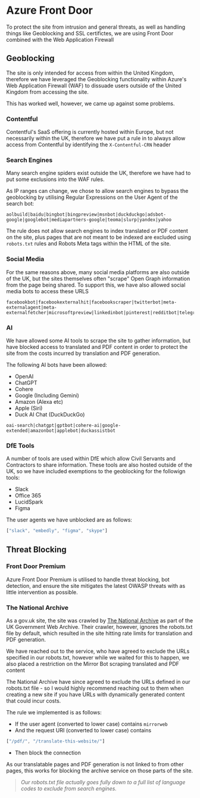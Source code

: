 # Azure Front Door

To protect the site from intrusion and general threats, as well as handling things like Geoblocking and SSL certifictes, we are using Front Door combined with the Web Application Firewall

## Geoblocking

The site is only intended for access from within the United Kingdom, therefore we have leveraged the Geoblocking functionality within Azure's Web Application Firewall (WAF) to dissuade users outside of the United Kingdom from accessing the site.

This has worked well, however, we came up against some problems.

### Contentful

Contentful's SaaS offering is currently hosted within Europe, but not necessarily within the UK, therefore we have put a rule in to always allow access from Contentful by identifying the `X-Contentful-CRN` header

### Search Engines

Many search engine spiders exist outside the UK, therefore we have had to put some exclusions into the WAF rules.

As IP ranges can change, we chose to allow search engines to bypass the geoblocking by utilising Regular Expressions on the User Agent of the search bot:

```regexp
aolbuild|baidu|bingbot|bingpreview|msnbot|duckduckgo|adsbot-google|googlebot|mediapartners-google|teoma|slurp|yandex|yahoo
```

The rule does not allow search engines to index translated or PDF content on the site, plus pages that are not meant to be indexed are excluded using `robots.txt` rules and Robots Meta tags within the HTML of the site.

### Social Media

For the same reasons above, many social media platforms are also outside of the UK, but the sites themselves often "scrape" Open Graph information from the page being shared.
To support this, we have also allowed social media bots to access these URLS 

```regexp
facebookbot|facebookexternalhit|facebookscraper|twitterbot|meta-externalagent|meta-externalfetcher|microsoftpreview|linkedinbot|pinterest|redditbot|telegrambot|mastadon|duckduckbot
```

### AI

We have allowed some AI tools to scrape the site to gather information, but have blocked access to translated and PDF content in order to protect the site from the costs incurred by translation and PDF generation.

The following AI bots have been allowed:

- OpenAI
- ChatGPT
- Cohere
- Google (Including Gemini)
- Amazon (Alexa etc)
- Apple (Siri)
- Duck AI Chat (DuckDuckGo)

```regexp
oai-search|chatgpt|gptbot|cohere-ai|google-extended|amazonbot|applebot|duckassistbot
```

### DfE Tools

A number of tools are used within DfE which allow Civil Servants and Contractors to share information.
These tools are also hosted outside of the UK, so we have included exemptions to the geoblocking for the followign tools:

- Slack
- Office 365
- LucidSpark
- Figma

The user agents we have unblocked are as follows:

```js
["slack", "embedly", "figma", "skype"]
```

## Threat Blocking

### Front Door Premium
Azure Front Door Premium is utilised to handle threat blocking, bot detection, and ensure the site mitigates the latest OWASP threats with as little intervention as possible.

### The National Archive
As a gov.uk site, the site was crawled by [The National Archive](https://www.nationalarchives.gov.uk/) as part of the UK Government Web Archive.
Their crawler, however, ignores the robots.txt file by default, which resulted in the site hitting rate limits for translation and PDF generation.

We have reached out to the service, who have agreed to exclude the URLs specified in our robots.txt, however while we waited for this to happen, we also placed a restriction on the Mirror Bot scraping translated and PDF content

The National Archive have since agreed to exclude the URLs defined in our robots.txt file - so I would highly recommend reaching out to them when creating a new site if you have URLs with dynamically generated content that could incur costs.

The rule we implemented is as follows:

- If the user agent (converted to lower case) contains `mirrorweb`
- And the request URI (converted to lower case) contains 

```js
["/pdf/", "/translate-this-website/"]
```

- Then block the connection

As our translatable pages and PDF generation is not linked to from other pages, this works for blocking the archive service on those parts of the site.

> _Our robots.txt file actually goes fully down to a full list of language codes to exclude from search engines._

